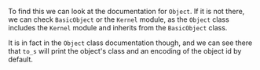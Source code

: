 To find this we can look at the documentation for `Object`.
If it is not there, we can check `BasicObject` or the `Kernel` module, as the `Object` class includes the `Kernel` module and inherits from the `BasicObject` class.

It is in fact in the `Object` class documentation though, and we can see there that `to_s` will print the object's class and an encoding of the object id by default.
